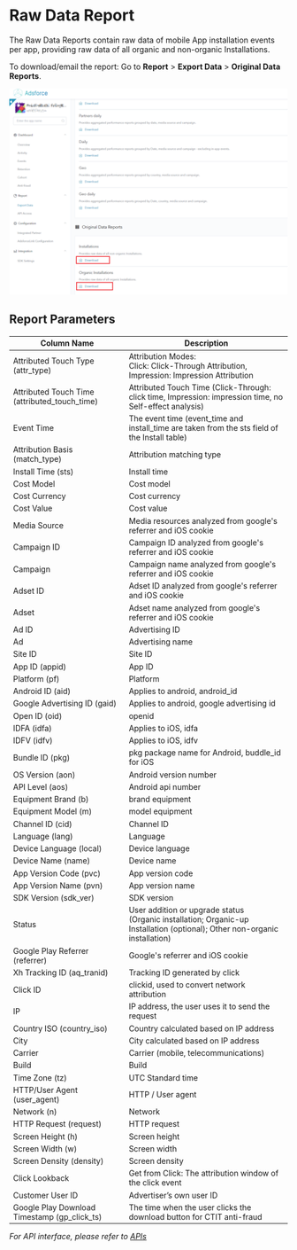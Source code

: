 # Raw Data Report

The Raw Data Reports contain raw data of mobile App installation events per app, providing raw data of all organic and non-organic Installations. 

To download/email the report: Go to **Report** > **Export Data** > **Original Data Reports**.

![raw-data-reports](raw-data-reports.png)



## Report Parameters

| Column Name                                   | Description                                                  |
| --------------------------------------------- | ------------------------------------------------------------ |
| Attributed Touch Type (attr_type)             | Attribution Modes:<br/>Click: Click-Through Attribution, <br/>Impression: Impression Attribution |
| Attributed Touch Time (attributed_touch_time) | Attributed Touch Time (Click-Through: click time, Impression: impression time, no Self-effect analysis) |
| Event Time                                    | The event time (event_time and install_time are taken from the sts field of the Install table) |
| Attribution Basis (match_type)                | Attribution matching type                                    |
| Install Time (sts)                            | Install time                                                 |
| Cost Model                                    | Cost model                                                   |
| Cost Currency                                 | Cost currency                                                |
| Cost Value                                    | Cost value                                                   |
| Media Source                                  | Media resources analyzed from google's referrer and iOS cookie |
| Campaign ID                                   | Campaign ID analyzed from google's referrer and iOS cookie   |
| Campaign                                      | Campaign name analyzed from google's referrer and iOS cookie |
| Adset ID                                      | Adset ID analyzed from google's referrer and iOS cookie      |
| Adset                                         | Adset name analyzed from google's referrer and iOS cookie    |
| Ad ID                                         | Advertising ID                                               |
| Ad                                            | Advertising name                                             |
| Site ID                                       | Site ID                                                      |
| App ID (appid)                                | App ID                                                       |
| Platform (pf)                                 | Platform                                                     |
| Android ID (aid)                              | Applies to android, android_id                               |
| Google Advertising ID (gaid)                  | Applies to android, google advertising id                    |
| Open ID (oid)                                 | openid                                                       |
| IDFA (idfa)                                   | Applies to iOS, idfa                                         |
| IDFV (idfv)                                   | Applies to iOS, idfv                                         |
| Bundle ID (pkg)                               | pkg package name for Android, buddle_id for iOS              |
| OS Version (aon)                              | Android version number                                       |
| API Level (aos)                               | Android api number                                           |
| Equipment Brand (b)                           | brand equipment                                              |
| Equipment Model (m)                           | model equipment                                              |
| Channel ID (cid)                              | Channel ID                                                   |
| Language (lang)                               | Language                                                     |
| Device Language (local)                       | Device language                                              |
| Device Name (name)                            | Device name                                                  |
| App Version Code (pvc)                        | App version code                                             |
| App Version Name (pvn)                        | App version name                                             |
| SDK Version (sdk_ver)                         | SDK version                                                  |
| Status                                        | User addition or upgrade status<br/>(Organic installation; Organic-up Installation (optional); Other non-organic installation) |
| Google Play Referrer (referrer)               | Google's referrer and iOS cookie                             |
| Xh Tracking ID (aq_tranid)                    | Tracking ID generated by click                               |
| Click ID                                      | clickid, used to convert network attribution                 |
| IP                                            | IP address, the user uses it to send the request             |
| Country ISO (country_iso)                     | Country calculated based on IP address                       |
| City                                          | City calculated based on IP address                          |
| Carrier                                       | Carrier (mobile, telecommunications)                         |
| Build                                         | Build                                                        |
| Time Zone (tz)                                | UTC Standard time                                            |
| HTTP/User Agent (user_agent)                  | HTTP / User agent                                            |
| Network (n)                                   | Network                                                      |
| HTTP Request (request)                        | HTTP request                                                 |
| Screen Height (h)                             | Screen height                                                |
| Screen Width (w)                              | Screen width                                                 |
| Screen Density (density)                      | Screen density                                               |
| Click Lookback                                | Get from Click: The attribution window of the click event    |
| Customer User ID                              | Advertiser’s own user ID                                     |
| Google Play Download Timestamp (gp_click_ts)  | The time when the user clicks the download button for CTIT anti-fraud |

*For API interface, please refer to [APIs](../APIs/README.md)*

